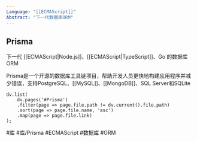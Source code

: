 ```yaml
---
Language: "[[ECMAScript]]"
Abstract: "下一代数据库ORM"
---
```

## Prisma
下一代 [[ECMAScript|Node.js]]、[[ECMAScript|TypeScript]]、Go 的数据库 ORM

Prisma是一个开源的数据库工具链项目，帮助开发人员更快地构建应用程序并减少错误，支持PostgreSQL、[[MySQL]]、[[MongoDB]]、SQL Server和SQLite
```dataviewjs
dv.list(
	dv.pages('#Prisma')
	.filter(page => page.file.path != dv.current().file.path)
	.sort(page => page.file.name, 'asc')
	.map(page => page.file.link)
);
```

#库 #库/Prisma #ECMAScript #数据库 #ORM